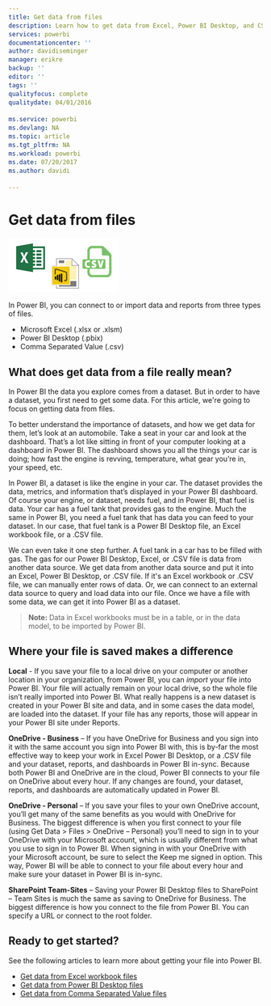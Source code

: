 ```yaml
---
title: Get data from files
description: Learn how to get data from Excel, Power BI Desktop, and CSV files into Power BI
services: powerbi
documentationcenter: ''
author: davidiseminger
manager: erikre
backup: ''
editor: ''
tags: ''
qualityfocus: complete
qualitydate: 04/01/2016

ms.service: powerbi
ms.devlang: NA
ms.topic: article
ms.tgt_pltfrm: NA
ms.workload: powerbi
ms.date: 07/20/2017
ms.author: davidi

---
```

# Get data from files
![](media/powerbi-service-get-data-from-files/file_icons.png)

In Power BI, you can connect to or import data and reports from three types of files.

* Microsoft Excel (.xlsx or .xlsm)
* Power BI Desktop (.pbix)
* Comma Separated Value (.csv)

## What does get data from a file really mean?
In Power BI the data you explore comes from a dataset. But in order to have a dataset, you first need to get some data. For this article, we're going to focus on getting data from files.

To better understand the importance of datasets, and how we get data for them, let’s look at an automobile. Take a seat in your car and look at the dashboard. That’s a lot like sitting in front of your computer looking at a dashboard in Power BI. The dashboard shows you all the things your car is doing; how fast the engine is revving, temperature, what gear you’re in, your speed, etc.

In Power BI, a dataset is like the engine in your car. The dataset provides the data, metrics, and information that’s displayed in your Power BI dashboard. Of course your engine, or dataset, needs fuel, and in Power BI, that fuel is data. Your car has a fuel tank that provides gas to the engine. Much the same in Power BI, you need a fuel tank that has data you can feed to your dataset. In our case, that fuel tank is a Power BI Desktop file, an Excel workbook file, or a .CSV file.

We can even take it one step further. A fuel tank in a car has to be filled with gas. The gas for our Power BI Desktop, Excel, or .CSV file is data from another data source. We get data from another data source and put it into an Excel, Power BI Desktop, or .CSV file. If it's an Excel workbook or .CSV file, we can manually enter rows of data. Or, we can connect to an external data source to query and load data into our file. Once we have a file with some data, we can get it into Power BI as a dataset.

> **Note:** Data in Excel workbooks must be in a table, or in the data model, to be imported by Power BI.
> 
> 

## Where your file is saved makes a difference
**Local** - If you save your file to a local drive on your computer or another location in your organization, from Power BI, you can *import* your file into Power BI. Your file will actually remain on your local drive, so the whole file isn’t really imported into Power BI. What really happens is a new dataset is created in your Power BI site and data, and in some cases the data model, are loaded into the dataset. If your file has any reports, those will appear in your Power BI site under Reports.

**OneDrive - Business** – If you have OneDrive for Business and you sign into it with the same account you sign into Power BI with, this is by-far the most effective way to keep your work in Excel Power BI Desktop, or a .CSV file and your dataset, reports, and dashboards in Power BI in-sync. Because both Power BI and OneDrive are in the cloud, Power BI connects to your file on OneDrive about every hour. If any changes are found, your dataset, reports, and dashboards are automatically updated in Power BI.

**OneDrive - Personal** – If you save your files to your own OneDrive account, you’ll get many of the same benefits as you would with OneDrive for Business. The biggest difference is when you first connect to your file (using Get Data > Files > OneDrive – Personal) you’ll need to sign in to your OneDrive with your Microsoft account, which is usually different from what you use to sign in to Power BI. When signing in with your OneDrive with your Microsoft account, be sure to select the Keep me signed in option. This way, Power BI will be able to connect to your file about every hour and make sure your dataset in Power BI is in-sync.

**SharePoint Team-Sites** – Saving your Power BI Desktop files to SharePoint – Team Sites is much the same as saving to OneDrive for Business. The biggest difference is how you connect to the file from Power BI. You can specify a URL or connect to the root folder.

## Ready to get started?
See the following articles to learn more about getting your file into Power BI.

* [Get data from Excel workbook files](powerbi-service-excel-workbook-files.md)
* [Get data from Power BI Desktop files](service-desktop-files.md)
* [Get data from Comma Separated Value files](service-comma-separated-value-files.md)

